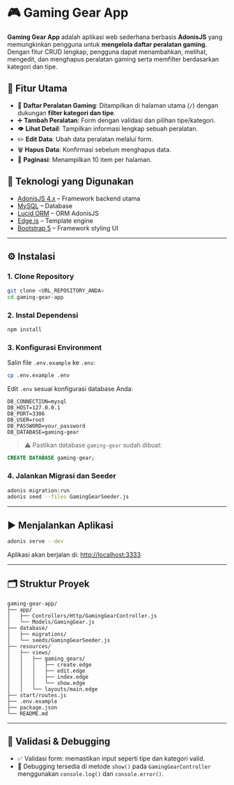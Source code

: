# 🎮 Gaming Gear App

**Gaming Gear App** adalah aplikasi web sederhana berbasis **AdonisJS** yang memungkinkan pengguna untuk **mengelola daftar peralatan gaming**. Dengan fitur CRUD lengkap, pengguna dapat menambahkan, melihat, mengedit, dan menghapus peralatan gaming serta memfilter berdasarkan kategori dan tipe.

## 🚀 Fitur Utama

- 📄 **Daftar Peralatan Gaming**: Ditampilkan di halaman utama (`/`) dengan dukungan **filter kategori dan tipe**.
- ➕ **Tambah Peralatan**: Form dengan validasi dan pilihan tipe/kategori.
- 👁️ **Lihat Detail**: Tampilkan informasi lengkap sebuah peralatan.
- ✏️ **Edit Data**: Ubah data peralatan melalui form.
- 🗑️ **Hapus Data**: Konfirmasi sebelum menghapus data.
- 📑 **Paginasi**: Menampilkan 10 item per halaman.

## 🧰 Teknologi yang Digunakan

- [AdonisJS 4.x](https://legacy.adonisjs.com/) – Framework backend utama
- [MySQL](https://www.mysql.com/) – Database
- [Lucid ORM](https://legacy.adonisjs.com/docs/4.1/lucid) – ORM AdonisJS
- [Edge.js](https://legacy.adonisjs.com/docs/4.1/views) – Template engine
- [Bootstrap 5](https://getbootstrap.com/) – Framework styling UI

---

## ⚙️ Instalasi

### 1. Clone Repository

```bash
git clone <URL_REPOSITORY_ANDA>
cd gaming-gear-app
```

### 2. Instal Dependensi

```bash
npm install
```

### 3. Konfigurasi Environment

Salin file `.env.example` ke `.env`:

```bash
cp .env.example .env
```

Edit `.env` sesuai konfigurasi database Anda:

```env
DB_CONNECTION=mysql
DB_HOST=127.0.0.1
DB_PORT=3306
DB_USER=root
DB_PASSWORD=your_password
DB_DATABASE=gaming-gear
```

> ⚠️ Pastikan database `gaming-gear` sudah dibuat:

```sql
CREATE DATABASE gaming-gear;
```

### 4. Jalankan Migrasi dan Seeder

```bash
adonis migration:run
adonis seed --files GamingGearSeeder.js
```

---

## ▶️ Menjalankan Aplikasi

```bash
adonis serve --dev
```

Aplikasi akan berjalan di: [http://localhost:3333](http://localhost:3333)

---

## 🗂️ Struktur Proyek

```
gaming-gear-app/
├── app/
│   ├── Controllers/Http/GamingGearController.js
│   └── Models/GamingGear.js
├── database/
│   ├── migrations/
│   └── seeds/GamingGearSeeder.js
├── resources/
│   ├── views/
│   │   ├── gaming_gears/
│   │   │   ├── create.edge
│   │   │   ├── edit.edge
│   │   │   ├── index.edge
│   │   │   └── show.edge
│   │   └── layouts/main.edge
├── start/routes.js
├── .env.example
├── package.json
└── README.md
```

---

## 🧪 Validasi & Debugging

- ✅ Validasi form: memastikan input seperti tipe dan kategori valid.
- 🐛 Debugging tersedia di metode `show()` pada `GamingGearController` menggunakan `console.log()` dan `console.error()`.
